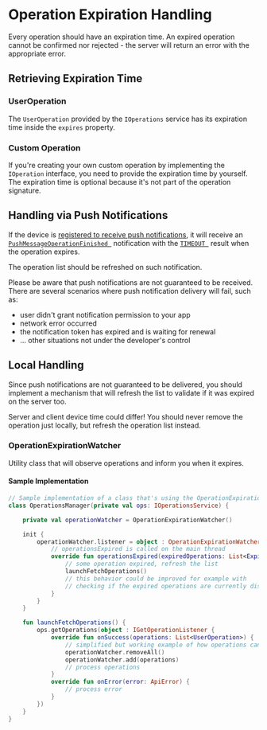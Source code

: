 # Operation Expiration Handling

Every operation should have an expiration time. An expired operation cannot be confirmed nor rejected - the server will return an error with the appropriate error.

## Retrieving Expiration Time

### UserOperation
The `UserOperation` provided by the `IOperations` service has its expiration time inside the `expires` property.

### Custom Operation
If you're creating your own custom operation by implementing the `IOperation` interface, you need to provide the expiration time by yourself. The expiration time is optional because it's not part of the operation signature.

## Handling via Push Notifications

If the device is [registered to receive push notifications](Using-Push-Service.md), it will receive an [`PushMessageOperationFinished `](https://github.com/wultra/mtoken-sdk-android/blob/develop/library/src/main/java/com/wultra/android/mtokensdk/push/PushParser.kt#L80#docucheck-keep-link) notification with the [`TIMEOUT `](https://github.com/wultra/mtoken-sdk-android/blob/develop/library/src/main/java/com/wultra/android/mtokensdk/push/PushParser.kt#L115#docucheck-keep-link) result when the operation expires.

The operation list should be refreshed on such notification.


Please be aware that push notifications are not guaranteed to be received. There are several scenarios where push notification delivery will fail, such as:

- user didn't grant notification permission to your app
- network error occurred
- the notification token has expired and is waiting for renewal
- ... other situations not under the developer's control

## Local Handling

Since push notifications are not guaranteed to be delivered, you should implement a mechanism that will refresh the list to validate if it was expired on the server too.

Server and client device time could differ! You should never remove the operation just locally, but refresh the operation list instead.

### OperationExpirationWatcher

Utility class that will observe operations and inform you when it expires.

#### Sample Implementation

```kotlin
// Sample implementation of a class that's using the OperationExpirationWatcher
class OperationsManager(private val ops: IOperationsService) {

    private val operationWatcher = OperationExpirationWatcher()

    init {
        operationWatcher.listener = object : OperationExpirationWatcherListener {
            // operationsExpired is called on the main thread
            override fun operationsExpired(expiredOperations: List<ExpirableOperation>) {
                // some operation expired, refresh the list
                launchFetchOperations()
                // this behavior could be improved for example with
                // checking if the expired operations are currently displayed etc..
            }
        }
    }

    fun launchFetchOperations() {
        ops.getOperations(object : IGetOperationListener {
            override fun onSuccess(operations: List<UserOperation>) {
                // simplified but working example of how operations can be observed for expiration
                operationWatcher.removeAll()
                operationWatcher.add(operations)
                // process operations
            }
            override fun onError(error: ApiError) {
                // process error
            }
        })
    }
}

```
